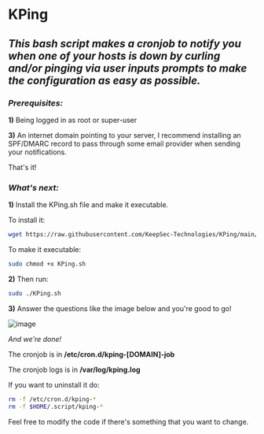 # KPing

## *This bash script makes a cronjob to notify you when one of your hosts is down by curling and/or pinging via user inputs prompts to make the configuration as easy as possible.*

### ***Prerequisites:***

**1)** Being logged in as root or super-user

**3)** An internet domain pointing to your server, I recommend installing an SPF/DMARC record to pass through some email provider when sending your notifications.

That's it!

### ***What's next:***

**1)** Install the KPing.sh file and make it executable.

To install it: 
```bash
wget https://raw.githubusercontent.com/KeepSec-Technologies/KPing/main/KPing.sh
```
To make it executable:
```bash
sudo chmod +x KPing.sh
```
**2)** Then run: 
```bash
sudo ./KPing.sh
```

**3)** Answer the questions like the image below and you're good to go!

![image](https://user-images.githubusercontent.com/108779415/206007117-61dddb90-5d3a-40b1-9256-e550e0d03fad.png)

*And we're done!*


The cronjob is in **/etc/cron.d/kping-[DOMAIN]-job** 

The cronjob logs is in **/var/log/kping.log**

If you want to uninstall it do:
```bash
rm -f /etc/cron.d/kping-*
rm -f $HOME/.script/kping-*
```

Feel free to modify the code if there's something that you want to change.
